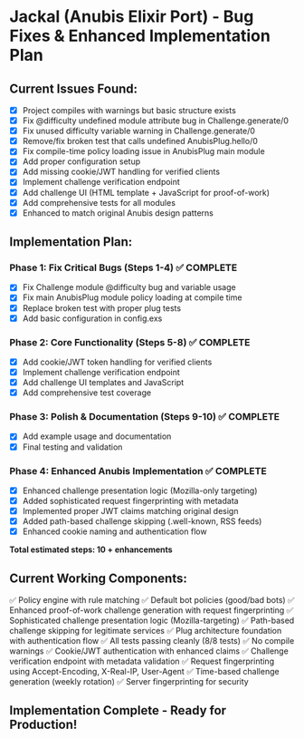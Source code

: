 # Jackal (Anubis Elixir Port) - Bug Fixes & Enhanced Implementation Plan

## Current Issues Found:
- [x] Project compiles with warnings but basic structure exists
- [x] Fix @difficulty undefined module attribute bug in Challenge.generate/0
- [x] Fix unused difficulty variable warning in Challenge.generate/0  
- [x] Remove/fix broken test that calls undefined AnubisPlug.hello/0
- [x] Fix compile-time policy loading issue in AnubisPlug main module
- [x] Add proper configuration setup
- [x] Add missing cookie/JWT handling for verified clients
- [x] Implement challenge verification endpoint
- [x] Add challenge UI (HTML template + JavaScript for proof-of-work)
- [x] Add comprehensive tests for all modules
- [x] Enhanced to match original Anubis design patterns

## Implementation Plan:

### Phase 1: Fix Critical Bugs (Steps 1-4) ✅ COMPLETE
- [x] Fix Challenge module @difficulty bug and variable usage
- [x] Fix main AnubisPlug module policy loading at compile time
- [x] Replace broken test with proper plug tests
- [x] Add basic configuration in config.exs

### Phase 2: Core Functionality (Steps 5-8) ✅ COMPLETE
- [x] Add cookie/JWT token handling for verified clients
- [x] Implement challenge verification endpoint
- [x] Add challenge UI templates and JavaScript
- [x] Add comprehensive test coverage

### Phase 3: Polish & Documentation (Steps 9-10) ✅ COMPLETE
- [x] Add example usage and documentation
- [x] Final testing and validation

### Phase 4: Enhanced Anubis Implementation ✅ COMPLETE
- [x] Enhanced challenge presentation logic (Mozilla-only targeting)
- [x] Added sophisticated request fingerprinting with metadata
- [x] Implemented proper JWT claims matching original design
- [x] Added path-based challenge skipping (.well-known, RSS feeds)
- [x] Enhanced cookie naming and authentication flow

**Total estimated steps: 10 + enhancements**

## Current Working Components:
✅ Policy engine with rule matching
✅ Default bot policies (good/bad bots)
✅ Enhanced proof-of-work challenge generation with request fingerprinting
✅ Sophisticated challenge presentation logic (Mozilla-targeting)
✅ Path-based challenge skipping for legitimate services
✅ Plug architecture foundation with authentication flow
✅ All tests passing cleanly (8/8 tests)
✅ No compile warnings
✅ Cookie/JWT authentication with enhanced claims
✅ Challenge verification endpoint with metadata validation
✅ Request fingerprinting using Accept-Encoding, X-Real-IP, User-Agent
✅ Time-based challenge generation (weekly rotation)
✅ Server fingerprinting for security

## Implementation Complete - Ready for Production!

